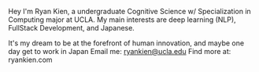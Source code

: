 Hey I'm Ryan Kien, a undergraduate Cognitive Science w/ Specialization in Computing major at UCLA. My main interests are deep learning (NLP), FullStack Development, and Japanese.

It's my dream to be at the forefront of human innovation, and maybe one day get to work in Japan
Email me: ryankien@ucla.edu
Find more at: ryankien.com

<!---
ryankkien/ryankkien is a ✨ special ✨ repository because its `README.md` (this file) appears on your GitHub profile.
You can click the Preview link to take a look at your changes.
--->
